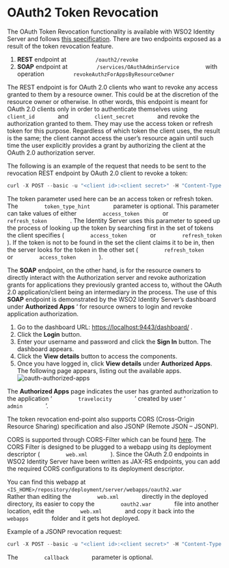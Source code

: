 # OAuth2 Token Revocation

The OAuth Token Revocation functionality is available with WSO2 Identity
Server and follows [this
specification](http://tools.ietf.org/html/rfc7009). There are two
endpoints exposed as a result of the token revocation feature.

1.  **REST** endpoint at `          /oauth2/revoke         `
2.  **SOAP** endpoint at
    `          /services/OAuthAdminService         ` with operation
    `          revokeAuthzForAppsByResourceOwner         `

The REST endpoint is for OAuth 2.0 clients who want to revoke any access
granted to them by a resource owner. This could be at the discretion of
the resource owner or otherwise. In other words, this endpoint is meant
for OAuth 2.0 clients only in order to authenticate themselves using
`         client_id        ` and `         client_secret        ` and
revoke the authorization granted to them. They may use the access token
or refresh token for this purpose. Regardless of which token the client
uses, the result is the same; the client cannot access the user’s
resource again until such time the user explicitly provides a grant by
authorizing the client at the OAuth 2.0 authorization server.

The following is an example of the request that needs to be sent to the
revocation REST endpoint by OAuth 2.0 client to revoke a token:

``` java
curl -X POST --basic -u "<client id>:<client secret>" -H "Content-Type: application/x-www-form-urlencoded;charset=UTF-8" -k -d "token=<token to revoke>&token_type_hint=access_token" https://localhost:9443/oauth2/revoke
```

The token parameter used here can be an access token or refresh token.
The `         token_type_hint        ` parameter is optional. This
parameter can take values of either `         access_token        ` or
`         refresh_token        ` . The Identity Server uses this
parameter to speed up the process of looking up the token by searching
first in the set of tokens the client specifies (
`         access_token        ` or `         refresh_token        ` ).
If the token is not to be found in the set the client claims it to be
in, then the server looks for the token in the other set (
`         refresh_token        ` or `         access_token        ` ).

The **SOAP** endpoint, on the other hand, is for the resource owners to
directly interact with the Authorization server and revoke authorization
grants for applications they previously granted access to, without the
OAuth 2.0 application/client being an intermediary in the process. The
use of this **SOAP** endpoint is demonstrated by the WSO2 Identity
Server’s dashboard under **Authorized Apps** ‘ for resource owners to
login and revoke application authorization.

1.  Go to the dashboard URL: <https://localhost:9443/dashboard/> .
2.  Click the **Login** button.
3.  Enter your username and password and click the **Sign In**
    button. The dashboard appears.
4.  Click the **View details** button to access the components.
5.  Once you have logged in, click **View details** under **Authorized
    Apps**. The following page appears, listing out the available
    apps.  
    ![oauth-authorized-apps]( ../../assets/using-wso2-identity-server/103329616/oauth-authorized-apps.png)

The **Authorized Apps** page indicates the user has granted
authorization to the application ‘ `         travelocity        ` ′
created by user ‘ `         admin        ` ’.

The token revocation end-point also supports CORS (Cross-Origin Resource
Sharing) specification and also JSONP (Remote JSON – JSONP).

CORS is supported through CORS-Filter which can be found
[here](http://software.dzhuvinov.com/cors-filter.html). The CORS Filter
is designed to be plugged to a webapp using its deployment descriptor (
`         web.xml        ` ). Since the OAuth 2.0 endpoints in WSO2
Identity Server have been written as JAX-RS endpoints, you can add the
required CORS configurations to its deployment descriptor.

You can find this webapp at
`         <IS_HOME>/repository/deployment/server/webapps/oauth2.war        `
. Rather than editing the `         web.xml        ` directly in the
deployed directory, its easier to copy the `         oauth2.war        `
file into another location, edit the `         web.xml        ` and copy
it back into the `         webapps        ` folder and it gets hot
deployed.

Example of a JSONP revocation request:

``` java
curl -X POST --basic -u "<client id>:<client secret>" -H "Content-Type: application/x-www-form-urlencoded;charset=UTF-8" -k -d "token=<token to revoke>&token_type_hint=access_token&callback=package.myCallback" https://localhost:9443/oauth2/revoke
```

The `         callback        ` parameter is optional.
